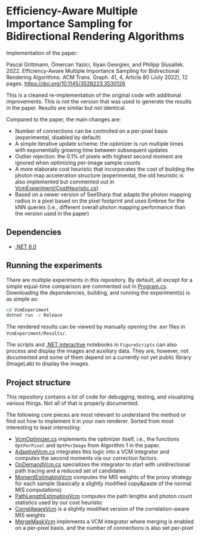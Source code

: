 # Efficiency-Aware Multiple Importance Sampling for Bidirectional Rendering Algorithms

Implementation of the paper:

Pascal Grittmann, Ömercan Yazici, Iliyan Georgiev, and Philipp Slusallek. 2022. Efficiency-Aware Multiple Importance Sampling for Bidirectional Rendering Algorithms. ACM Trans. Graph. 41, 4, Article 80 (July 2022), 12 pages. https://doi.org/10.1145/3528223.3530126

This is a cleaned re-implementation of the original code with additional improvements. This is not the version that was used to generate the results in the paper. Results are similar but not identical.

Compared to the paper, the main changes are:
- Number of connections can be controlled on a per-pixel basis (experimental, disabled by default)
- A simple iterative update scheme: the optimizer is run multiple times with exponentially growing time between subsequent updates
- Outlier rejection: the 0.1% of pixels with highest second moment are ignored when optimizing per-image sample counts
- A more elaborate cost heuristic that incorporates the cost of building the photon map acceleration structure (experimental, the old heuristic is also implemented but commented out in [VcmExperiment/CostHeuristic.cs](VcmExperiment/CostHeuristic.cs))
- Based on a newer version of SeeSharp that adapts the photon mapping radius in a pixel based on the pixel footprint and uses Embree for the kNN queries (i.e., different overall photon mapping performance than the version used in the paper)

## Dependencies

- [.NET 6.0](https://dotnet.microsoft.com/download)

## Running the experiments

There are multiple experiments in this repository. By default, all except for a simple equal-time comparison are commented out in [Program.cs](VcmExperiment/Program.cs). Downloading the dependencies, building, and running the experiment(s) is as simple as:

```sh
cd VcmExperiment
dotnet run -c Release
```

The rendered results can be viewed by manually opening the .exr files in `VcmExperiment/Results/`.

The scripts and [.NET interactive](https://github.com/dotnet/interactive) notebooks in `FigureScripts` can also process and display the images and auxiliary data. They are, however, not documented and some of them depend on a currently not yet public library (ImageLab) to display the images.

## Project structure

This repository contains a lot of code for debugging, testing, and visualizing various things. Not all of that is properly documented.

The following core pieces are most relevant to understand the method or find out how to implement it in your own renderer. Sorted from most interesting to least interesting:
- [VcmOptimizer.cs](VcmExperiment/VcmOptimizer.cs) implements the optimizer itself, i.e., the functions `OptPerPixel` and `OptPerImage` from Algorithm 1 in the paper.
- [AdaptiveVcm.cs](VcmExperiment/AdaptiveVcm.cs) integrates this logic into a VCM integrator and computes the second moments via our correction factors.
- [OnDemandVcm.cs](VcmExperiment/OnDemandVcm.cs) specializes the integrator to start with unidirectional path tracing and a reduced set of candidates
- [MomentEstimatingVcm](VcmExperiment/MomentEstimatingVcm.cs) computes the MIS weights of the proxy strategy for each sample (basically a slightly modified copy&paste of the normal MIS computations)
- [PathLengthEstimatingVcm](VcmExperiment/PathLengthEstimatingVcm.cs) computes the path lengths and photon count statistics used by our cost heuristic
- [CorrelAwareVcm](VcmExperiment/CorrelAwareVcm.cs) is a slightly modified version of the correlation-aware MIS weights
- [MergeMaskVcm](VcmExperiment/MergeMaskVcm.cs) implements a VCM integrator where merging is enabled on a per-pixel basis, and the number of connections is also set per-pixel

